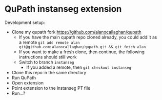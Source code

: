 # QuPath instanseg extension

Development setup:

- Clone my qupath fork https://github.com/alanocallaghan/qupath
  - If you have the main qupath repo cloned already, you could add it as a remote `git add remote alan git@github.com:alanocallaghan/qupath.git && git fetch alan`
  - If you want to make a fresh clone, then continue, the following instructions should still work
  - Switch to branch `instanseg`
    - If you added a remote, then `git checkout instanseg`
- Clone this repo in the same directory
- Run QuPath
- Open extension
- Point extension to the instanseg PT file
- Run...?
